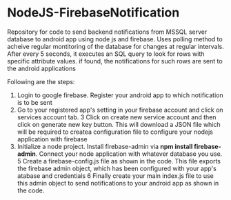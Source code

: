# NodeJS-FirebaseNotification
Repository for code to send backend notifications from MSSQL server database to android app using node js and firebase.
Uses polling method to acheive regular montitoring of the database for changes at regular intervals. After every 5 seconds, it executes an SQL query to look for rows with specific attribute values. if found, the notifications for such rows are sent to the android applications

Following are the steps:
1. Login to google firebase. Register your android app to which notification is to be sent
2. Go to your registered app's setting in your firebase account and click on services account tab.
3 Click on create new service account and then click on generate new key button. This will download a JSON file which will be required to createa configuration file to configure your nodejs application with firebase
4. Initialize a node project. Install firebase-admin via **npm install firebase-admin**. Connect your node application with whatever database you use. 
5 Create a firebase-config.js file as shown in the code. This file exports the firebase admin object, which has been configured with your app's atabase and credentials
6 Finally create your main index.js file to use this admin object to send notifications to your android app as shown in the code.

